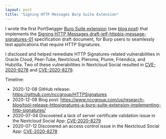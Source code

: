 ```yaml
---
layout: post
title: "Signing HTTP Messages Burp Suite Extension"
---
```


I wrote the first PortSwigger [Burp Suite extension](https://github.com/nccgroup/HTTPSignatures) (see [blog post](https://www.nccgroup.com/us/research-blog/tool-release-httpsignatures-a-burp-suite-extension-implementing-http-signatures/)) that implements the [Signing HTTP Messages draft-ietf-httpbis-message-signatures-01](https://datatracker.ietf.org/doc/rfc9421/) specification draft document, for Burp users to seamlessly test applications that require HTTP Signatures. 

I disclosed and helped remediate HTTP Signatures-related vulnerabilities in Oracle Cloud, Peer-Tube, Nextcloud, Pleroma, Plume, Friendica, and Hubzilla. 
Two of these vulnerabilities in Nextcloud Social resulted in [CVE-2020-8278](https://hackerone.com/reports/921717) and [CVE-2020-8279](https://hackerone.com/reports/915585). 

Timeline:

- 2020-12-08 GitHub release: <https://github.com/nccgroup/HTTPSignatures>
- 2020-12-08 Blog post: <https://www.nccgroup.com/us/research-blog/tool-release-httpsignatures-a-burp-suite-extension-implementing-http-signatures/>
- 2020-07-04 Discovered a lack of server certificate validation issue in the Nextcloud Social App: [CVE-2020-8279](https://hackerone.com/reports/915585)
- 2020-07-12 Discovered an access control issue in the Nextcloud Social App: [CVE-2020-8278](https://hackerone.com/reports/921717)

